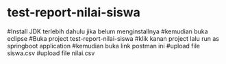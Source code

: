 # test-report-nilai-siswa

#Install JDK terlebih dahulu jika belum menginstallnya
#kemudian buka eclipse
#Buka project test-report-nilai-siswa
#klik kanan project lalu run as springboot application
#kemudian buka link postman ini
#upload file siswa.csv
#upload file nilai.csv

